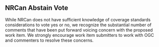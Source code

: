 ## NRCan Abstain Vote
While NRCan does not have sufficient knowledge of coverage standards considerations to vote yes or no, we recognize the substantial number of comments that have been put forward voicing concern with the proposed work item. We strongly encourage work item submitters to work with OGC and commenters to resolve these concerns.
